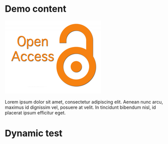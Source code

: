 # Demo content

![alt text](./assets/open-access.jpg)

Lorem ipsum dolor sit amet, consectetur adipiscing elit. Aenean nunc arcu, maximus id dignissim vel, posuere at velit. In tincidunt bibendum nisl, id placerat ipsum efficitur eget.


# Dynamic test

<jsonld-wrapper :pid="'o:1'"></jsonld-wrapper>
<script>
    Vue.use(PhaidraVueComponents)

    const i18n = new VueI18n({
        locale: 'eng',
        fallbackLocale: 'eng',
        silentTranslationWarn: true,
        messages
    })

    Vue.component('jsonld-wrapper', {
        name: 'jsonld-wrapper',
        props: {
            pid: String,
            copyrightLink: String
        },
        template: `<v-row><v-col cols="12"><p-d-jsonld :copyright-link="copyrightLink" :jsonld="displayjsonld" :pid="pid"></p-d-jsonld></v-col></v-row>`,
        data() {
            return {
                displayjsonld: {}
            }
        },
        methods: {
            loadMetadata: function (pid) {
                this.loadedMetadata = []
                var self = this
                var url = self.$store.state.instanceconfig.api + '/object/' + pid + '/metadata?mode=resolved'
                var promise = fetch(url, {
                    method: 'GET',
                    mode: 'cors'
                })
                .then(function (response) { return response.json() })
                .then(function (json) {
                    if (json.metadata['JSON-LD']) {
                        return json.metadata['JSON-LD']
                    }
                })
                .catch(function (error) {
                    console.log(error)
                })
                return promise
            },
            loadDisplay: function() {
                this.displayjsonld = {}
                let self = this
                this.loadMetadata(self.pid).then(function (jsonld) { 
                    self.displayjsonld = jsonld 
                })
            }
        },
                                mounted: function () {
            this.$store.commit('setInstanceApi', 'https://services.phaidra.bibliothek.uni-ak.ac.at/api')
            this.$store.commit('setInstancePhaidra', 'phaidra.bibliothek.uni-ak.ac.at')
            this.loadDisplay()
        }
    });

    new Vue({ 
        el: '#app',
        vuetify: new Vuetify({ theme: { themes: { light: { primary: '#B10303' } } } }),
        i18n,
        store,
        data: { 
            displayjsonld: {}
        }
    })
</script>

